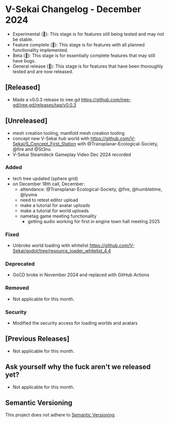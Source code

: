 # V-Sekai Changelog - December 2024

- Experimental (🧪): This stage is for features still being tested and may not be stable.
- Feature complete (🎯): This stage is for features with all planned functionality implemented.
- Beta (🚧): This stage is for essentially complete features that may still have bugs.
- General release (🚀): This stage is for features that have been thoroughly tested and are now released.

## [Released]

- Made a v0.0.3 release to iree.gd <https://github.com/iree-gd/iree.gd/releases/tag/v0.0.3>

## [Unreleased]

- mesh creation tooling, manifold mesh creation tooling
- concept new V-Sekai hub world with <https://github.com/V-Sekai/S_Concept_First_Station> with @Transplanar-Ecological-Society, @fire and @St3nu
- V-Sekai Steamdeck Gameplay Video Dec 2024 recorded

### Added

- tech tree updated (sphere grid)
- on December 18th call, December:
  - attendance: @Transplanar-Ecological-Society, @fire, @humbletime, @lyuma
  - need to retest editor upload
  - make a tutorial for avatar uploads
  - make a tutorial for world uploads
  - nametag game meeting functionality
    - getting audio working for first in engine town hall meeting 2025

### Fixed

- Unbroke world loading with whitelist <https://github.com/V-Sekai/godot/tree/resource_loader_whitelist_4.4>

### Deprecated

- GoCD broke in November 2024 and replaced with GitHub Actions

### Removed

- Not applicable for this month.

### Security

- Modified the security access for loading worlds and avatars

## [Previous Releases]

- Not applicable for this month.

## Ask yourself why the fuck aren't we released yet?

- Not applicable for this month.

## Semantic Versioning

This project does not adhere to [Semantic Versioning](https://semver.org/spec/v2.0.0.html).
